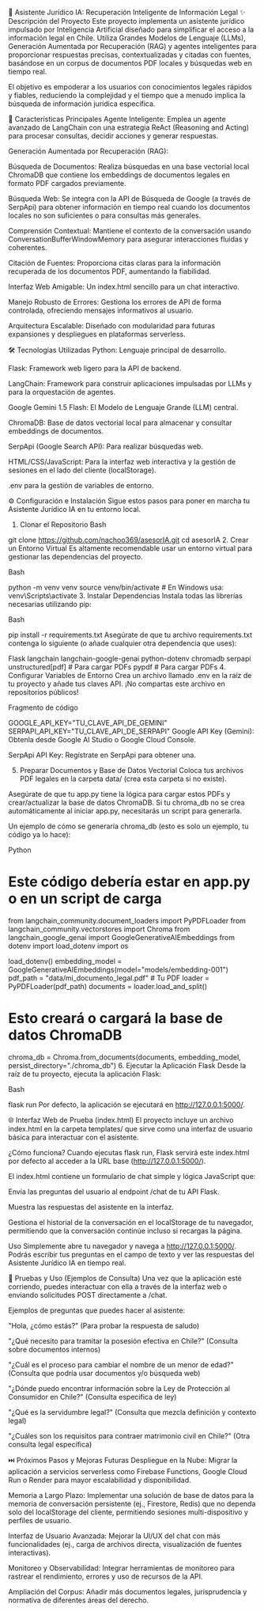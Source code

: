 🚀 Asistente Jurídico IA: Recuperación Inteligente de Información Legal
✨ Descripción del Proyecto
Este proyecto implementa un asistente jurídico impulsado por Inteligencia Artificial diseñado para simplificar el acceso a la información legal en Chile. Utiliza Grandes Modelos de Lenguaje (LLMs), Generación Aumentada por Recuperación (RAG) y agentes inteligentes para proporcionar respuestas precisas, contextualizadas y citadas con fuentes, basándose en un corpus de documentos PDF locales y búsquedas web en tiempo real.

El objetivo es empoderar a los usuarios con conocimientos legales rápidos y fiables, reduciendo la complejidad y el tiempo que a menudo implica la búsqueda de información jurídica específica.

🌟 Características Principales
Agente Inteligente: Emplea un agente avanzado de LangChain con una estrategia ReAct (Reasoning and Acting) para procesar consultas, decidir acciones y generar respuestas.

Generación Aumentada por Recuperación (RAG):

Búsqueda de Documentos: Realiza búsquedas en una base vectorial local ChromaDB que contiene los embeddings de documentos legales en formato PDF cargados previamente.

Búsqueda Web: Se integra con la API de Búsqueda de Google (a través de SerpApi) para obtener información en tiempo real cuando los documentos locales no son suficientes o para consultas más generales.

Comprensión Contextual: Mantiene el contexto de la conversación usando ConversationBufferWindowMemory para asegurar interacciones fluidas y coherentes.

Citación de Fuentes: Proporciona citas claras para la información recuperada de los documentos PDF, aumentando la fiabilidad.

Interfaz Web Amigable: Un index.html sencillo para un chat interactivo.

Manejo Robusto de Errores: Gestiona los errores de API de forma controlada, ofreciendo mensajes informativos al usuario.

Arquitectura Escalable: Diseñado con modularidad para futuras expansiones y despliegues en plataformas serverless.

🛠️ Tecnologías Utilizadas
Python: Lenguaje principal de desarrollo.

Flask: Framework web ligero para la API de backend.

LangChain: Framework para construir aplicaciones impulsadas por LLMs y para la orquestación de agentes.

Google Gemini 1.5 Flash: El Modelo de Lenguaje Grande (LLM) central.

ChromaDB: Base de datos vectorial local para almacenar y consultar embeddings de documentos.

SerpApi (Google Search API): Para realizar búsquedas web.

HTML/CSS/JavaScript: Para la interfaz web interactiva y la gestión de sesiones en el lado del cliente (localStorage).

.env para la gestión de variables de entorno.

⚙️ Configuración e Instalación
Sigue estos pasos para poner en marcha tu Asistente Jurídico IA en tu entorno local.

1. Clonar el Repositorio
Bash

git clone https://github.com/nachoo369/asesorIA.git
cd asesorIA
2. Crear un Entorno Virtual
Es altamente recomendable usar un entorno virtual para gestionar las dependencias del proyecto.

Bash

python -m venv venv
source venv/bin/activate  # En Windows usa: venv\Scripts\activate
3. Instalar Dependencias
Instala todas las librerías necesarias utilizando pip:

Bash

pip install -r requirements.txt
Asegúrate de que tu archivo requirements.txt contenga lo siguiente (o añade cualquier otra dependencia que uses):

Flask
langchain
langchain-google-genai
python-dotenv
chromadb
serpapi
unstructured[pdf] # Para cargar PDFs
pypdf # Para cargar PDFs
4. Configurar Variables de Entorno
Crea un archivo llamado .env en la raíz de tu proyecto y añade tus claves API. ¡No compartas este archivo en repositorios públicos!

Fragmento de código

GOOGLE_API_KEY="TU_CLAVE_API_DE_GEMINI"
SERPAPI_API_KEY="TU_CLAVE_API_DE_SERPAPI"
Google API Key (Gemini): Obtenla desde Google AI Studio o Google Cloud Console.

SerpApi API Key: Regístrate en SerpApi para obtener una.

5. Preparar Documentos y Base de Datos Vectorial
Coloca tus archivos PDF legales en la carpeta data/ (crea esta carpeta si no existe).

Asegúrate de que tu app.py tiene la lógica para cargar estos PDFs y crear/actualizar la base de datos ChromaDB. Si tu chroma_db no se crea automáticamente al iniciar app.py, necesitarás un script para generarla.

Un ejemplo de cómo se generaría chroma_db (esto es solo un ejemplo, tu código ya lo hace):

Python

# Este código debería estar en app.py o en un script de carga
from langchain_community.document_loaders import PyPDFLoader
from langchain_community.vectorstores import Chroma
from langchain_google_genai import GoogleGenerativeAIEmbeddings
from dotenv import load_dotenv
import os

load_dotenv()
embedding_model = GoogleGenerativeAIEmbeddings(model="models/embedding-001")
pdf_path = "data/mi_documento_legal.pdf" # Tu PDF
loader = PyPDFLoader(pdf_path)
documents = loader.load_and_split()
# Esto creará o cargará la base de datos ChromaDB
chroma_db = Chroma.from_documents(documents, embedding_model, persist_directory="./chroma_db")
6. Ejecutar la Aplicación Flask
Desde la raíz de tu proyecto, ejecuta la aplicación Flask:

Bash

flask run
Por defecto, la aplicación se ejecutará en http://127.0.0.1:5000/.

🌐 Interfaz Web de Prueba (index.html)
El proyecto incluye un archivo index.html en la carpeta templates/ que sirve como una interfaz de usuario básica para interactuar con el asistente.

¿Cómo funciona?
Cuando ejecutas flask run, Flask servirá este index.html por defecto al acceder a la URL base (http://127.0.0.1:5000/).

El index.html contiene un formulario de chat simple y lógica JavaScript que:

Envía las preguntas del usuario al endpoint /chat de tu API Flask.

Muestra las respuestas del asistente en la interfaz.

Gestiona el historial de la conversación en el localStorage de tu navegador, permitiendo que la conversación continúe incluso si recargas la página.

Uso
Simplemente abre tu navegador y navega a http://127.0.0.1:5000/. Podrás escribir tus preguntas en el campo de texto y ver las respuestas del Asistente Jurídico IA en tiempo real.

🧪 Pruebas y Uso (Ejemplos de Consulta)
Una vez que la aplicación esté corriendo, puedes interactuar con ella a través de la interfaz web o enviando solicitudes POST directamente a /chat.

Ejemplos de preguntas que puedes hacer al asistente:

"Hola, ¿cómo estás?" (Para probar la respuesta de saludo)

"¿Qué necesito para tramitar la posesión efectiva en Chile?" (Consulta sobre documentos internos)

"¿Cuál es el proceso para cambiar el nombre de un menor de edad?" (Consulta que podría usar documentos y/o búsqueda web)

"¿Dónde puedo encontrar información sobre la Ley de Protección al Consumidor en Chile?" (Consulta específica de ley)

"¿Qué es la servidumbre legal?" (Consulta que mezcla definición y contexto legal)

"¿Cuáles son los requisitos para contraer matrimonio civil en Chile?" (Otra consulta legal específica)

⏭️ Próximos Pasos y Mejoras Futuras
Despliegue en la Nube: Migrar la aplicación a servicios serverless como Firebase Functions, Google Cloud Run o Render para mayor escalabilidad y disponibilidad.

Memoria a Largo Plazo: Implementar una solución de base de datos para la memoria de conversación persistente (ej., Firestore, Redis) que no dependa solo del localStorage del cliente, permitiendo sesiones multi-dispositivo y perfiles de usuario.

Interfaz de Usuario Avanzada: Mejorar la UI/UX del chat con más funcionalidades (ej., carga de archivos directa, visualización de fuentes interactivas).

Monitoreo y Observabilidad: Integrar herramientas de monitoreo para rastrear el rendimiento, errores y uso de recursos de la API.

Ampliación del Corpus: Añadir más documentos legales, jurisprudencia y normativa de diferentes áreas del derecho.